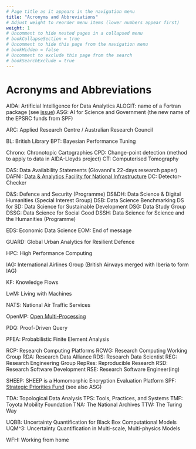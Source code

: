 ```yaml
---
# Page title as it appears in the navigation menu
title: "Acronyms and Abbreviations"
# Adjust weight to reorder menu items (lower numbers appear first)
weight: 1
# Uncomment to hide nested pages in a collapsed menu
# bookCollapseSection = true
# Uncomment to hide this page from the navigation menu
# bookHidden = false
# Uncomment to exclude this page from the search
# bookSearchExclude = true
---
```


# Acronyms and Abbreviations

AIDA: Artificial Intelligence for Data Analytics
ALOGIT: name of a Fortran package (see [issue](https://github.com/alan-turing-institute/Hut23/issues/295))
ASG: AI for Science and Government (the new name of the EPSRC funds from SPF)

ARC: Applied Research Centre / Australian Research Council

BL: British Library
BPT: Bayesian Performance Tuning

Chrono: Chronotopic Cartographies
CPD: Change-point detection (method to apply to data in AIDA-Lloyds project)
CT: Computerised Tomography

DAS: Data Availability Statements (Giovanni's 22-days research paper)
DAFNI: [Data & Analytics Facility for National Infrastructure](https://www.dafni.ac.uk/)
DC: Detector-Checker

D&S: Defence and Security (Programme)
DS&DH: Data Science & Digital Humanities (Special Interest Group)
DSB: Data Science Benchmarking
DS for SD: Data Science for Sustainable Development
DSG: Data Study Group
DSSG: Data Science for Social Good
DSSH: Data Science for Science and the Humanities (Programme)

EDS: Economic Data Science
EOM: End of message

GUARD: Global Urban Analytics for Resilient Defence

HPC: High Performance Computing

IAG: International Airlines Group (British Airways merged with Iberia to form IAG)

KF: Knowledge Flows

LwM: Living with Machines

NATS: National Air Traffic Services

OpenMP: [Open Multi-Processing](https://en.wikipedia.org/wiki/OpenMP)

PDQ:  Proof-Driven Query

PFEA: Probabilistic Finite Element Analysis

RCP: Research Computing Platforms
RCWG: Research Computing Working Group
RDA: Research Data Alliance
RDS: Research Data Scientist
REG: Research Engineering Group
RepRes: Reproducible Research
RSD: Research Software Development
RSE: Research Software Engineer(ing)

SHEEP: SHEEP is a Homomorphic Encryption Evaluation Platform
SPF: [Strategic Priorities Fund](https://www.turing.ac.uk/research/research-programmes/artificial-intelligence-ai/programme-articles/alan-turing-institute-spearhead-new-cutting-edge-data-science-and-ai-research-after-ps48-million) (see also ASG)

TDA: Topological Data Analysis
TPS: Tools, Practices, and Systems
TMF: Toyota Mobility Foundation
TNA: The National Archives
TTW: The Turing Way

UQBB: Uncertainty Quantification for Black Box Computational Models
UQM^3: Uncertainty Quantification in Multi-scale, Multi-physics Models

WFH: Working from home
